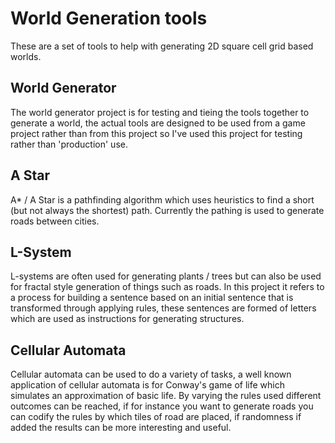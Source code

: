 # World Generation tools

These are a set of tools to help with generating 2D square cell grid based worlds.

## World Generator
The world generator project is for testing and tieing the tools together to generate a world, the actual tools are designed to be used from a game project rather than from this project so I've used this project for testing rather than 'production' use.

## A Star

A* / A Star is a pathfinding algorithm which uses heuristics to find a short (but not always the shortest) path. Currently the pathing is used to generate roads between cities.

## L-System

L-systems are often used for generating plants / trees but can also be used for fractal style generation of things such as roads. In this project it refers to a process for building a sentence based on an initial sentence that is transformed through applying rules, these sentences are formed of letters which are used as instructions for generating structures.

## Cellular Automata

Cellular automata can be used to do a variety of tasks, a well known application of cellular automata is for Conway's game of life which simulates an approximation of basic life. By varying the rules used different outcomes can be reached, if for instance you want to generate roads you can codify the rules by which tiles of road are placed, if randomness if added the results can be more interesting and useful.
